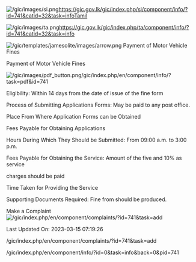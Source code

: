 <!-- Source: https://gic.gov.lk/gic/index.php/en/component/info/?id=741&catid=32&task=info -->

![/gic/images/si.png](/gic/images/si.png)https://gic.gov.lk/gic/index.php/si/component/info/?id=741&catid=32&task=infoTamil

![/gic/images/ta.png](/gic/images/ta.png)https://gic.gov.lk/gic/index.php/ta/component/info/?id=741&catid=32&task=info

![/gic/templates/jamesolite/images/arrow.png](/gic/templates/jamesolite/images/arrow.png) Payment of Motor Vehicle Fines

Payment of Motor Vehicle Fines

![/gic/images/pdf_button.png](/gic/images/pdf_button.png)/gic/index.php/en/component/info/?task=pdf&id=741

Eligibility: Within 14 days from the date of issue of the fine form

Process of Submitting Applications Forms: May be paid to any post office.

Place From Where Application Forms can be Obtained

Fees Payable for Obtaining Applications

Hours During Which They Should be Submitted: From 09:00 a.m. to 3:00 p.m.

Fees Payable for Obtaining the Service: Amount of the five and 10% as service

charges should be paid

Time Taken for Providing the Service

Supporting Documents Required: Fine from should be produced.

Make a Complaint ![/gic/index.php/en/component/complaints/?id=741&task=add](/gic/index.php/en/component/complaints/?id=741&task=add)

Last Updated On: 2023-03-15 07:19:26

/gic/index.php/en/component/complaints/?id=741&task=add

/gic/index.php/en/component/info/?id=0&task=info&back=0&pid=741